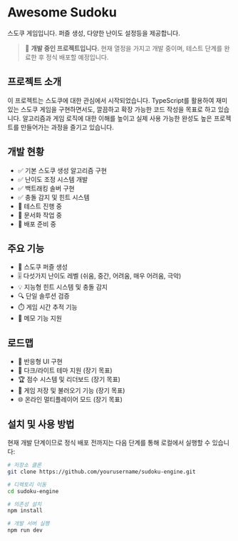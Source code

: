 # Awesome Sudoku

스도쿠 게임입니다. 퍼즐 생성, 다양한 난이도 설정등을 제공합니다.

> 🚧 **개발 중인 프로젝트입니다.** 현재 열정을 가지고 개발 중이며, 테스트 단계를 완료한 후 정식 배포할 예정입니다.

## 프로젝트 소개

이 프로젝트는 스도쿠에 대한 관심에서 시작되었습니다. TypeScript를 활용하여 재미있는 스도쿠 게임을 구현하면서도, 깔끔하고 확장 가능한 코드 작성을 목표로 하고 있습니다. 알고리즘과 게임 로직에 대한 이해를 높이고 실제 사용 가능한 완성도 높은 프로젝트를 만들어가는 과정을 즐기고 있습니다.

## 개발 현황

- ✅ 기본 스도쿠 생성 알고리즘 구현
- ✅ 난이도 조정 시스템 개발
- ✅ 백트래킹 솔버 구현
- ✅ 충돌 감지 및 힌트 시스템
- 🔄 테스트 진행 중
- 📝 문서화 작업 중
- 🚀 배포 준비 중

## 주요 기능

- 🎲 스도쿠 퍼즐 생성
- 🎚️ 다섯가지 난이도 레벨 (쉬움, 중간, 어려움, 매우 어려움, 극악)
- 💡 지능형 힌트 시스템 및 충돌 감지
- 🔍 단일 솔루션 검증
- ⏱️ 게임 시간 추적 기능
- 📝 메모 기능 지원

## 로드맵

- 📱 반응형 UI 구현
- 🌙 다크/라이트 테마 지원 (장기 목표)
- 🏆 점수 시스템 및 리더보드 (장기 목표)
- 💾 게임 저장 및 불러오기 기능 (장기 목표)
- 🌐 온라인 멀티플레이어 모드 (장기 목표)

## 설치 및 사용 방법

현재 개발 단계이므로 정식 배포 전까지는 다음 단계를 통해 로컬에서 실행할 수 있습니다:

```bash
# 저장소 클론
git clone https://github.com/yourusername/sudoku-engine.git

# 디렉토리 이동
cd sudoku-engine

# 의존성 설치
npm install

# 개발 서버 실행
npm run dev
```
